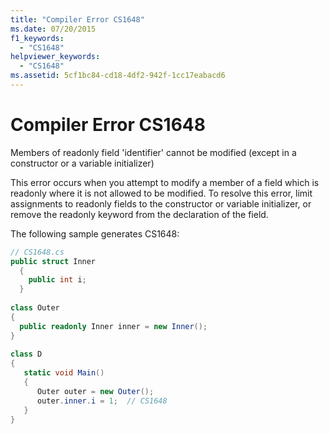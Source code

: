 ```yaml
---
title: "Compiler Error CS1648"
ms.date: 07/20/2015
f1_keywords: 
  - "CS1648"
helpviewer_keywords: 
  - "CS1648"
ms.assetid: 5cf1bc84-cd18-4df2-942f-1cc17eabacd6
---
```

# Compiler Error CS1648
Members of readonly field 'identifier' cannot be modified (except in a constructor or a variable initializer)  
  
 This error occurs when you attempt to modify a member of a field which is readonly where it is not allowed to be modified. To resolve this error, limit assignments to readonly fields to the constructor or variable initializer, or remove the readonly keyword from the declaration of the field.  
  
 The following sample generates CS1648:  
  
```csharp  
// CS1648.cs  
public struct Inner  
  {  
    public int i;  
  }  
  
class Outer  
{    
  public readonly Inner inner = new Inner();  
}  
  
class D  
{  
   static void Main()  
   {  
      Outer outer = new Outer();  
      outer.inner.i = 1;  // CS1648  
   }  
}  
```
